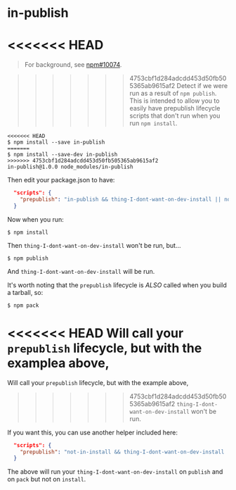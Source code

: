 in-publish
==========

<<<<<<< HEAD
=======
> For background, see [npm#10074](https://github.com/npm/npm/issues/10074).

>>>>>>> 4753cbf1d284adcdd453d50fb505365ab9615af2
Detect if we were run as a result of `npm publish`. This is intended to allow you to
easily have prepublish lifecycle scripts that don't run when you run `npm install`.

```
<<<<<<< HEAD
$ npm install --save in-publish
=======
$ npm install --save-dev in-publish
>>>>>>> 4753cbf1d284adcdd453d50fb505365ab9615af2
in-publish@1.0.0 node_modules/in-publish
```

Then edit your package.json to have:

```json
  "scripts": {
    "prepublish": "in-publish && thing-I-dont-want-on-dev-install || not-in-publish"
  }
```

Now when you run:

```
$ npm install
```
Then `thing-I-dont-want-on-dev-install` won't be run, but...

```
$ npm publish
```
And `thing-I-dont-want-on-dev-install` will be run.

It's worth noting that the `prepublish` lifecycle is _ALSO_ called when you build a tarball, so:

```
$ npm pack
```

<<<<<<< HEAD
Will call your `prepublish` lifecycle, but with the examplea above,
=======
Will call your `prepublish` lifecycle, but with the example above,
>>>>>>> 4753cbf1d284adcdd453d50fb505365ab9615af2
`thing-I-dont-want-on-dev-install` won't be run.

If you want this, you can use another helper included here:

```json
  "scripts": {
    "prepublish": "not-in-install && thing-I-dont-want-on-dev-install || in-install"
  }
```

The above will run your `thing-I-dont-want-on-dev-install` on `publish` and
on `pack` but not on `install`.
